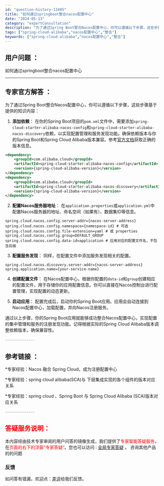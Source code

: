 ```yaml
---
id: "question-history-13405"
title: "如何通过springboot整合nacos配置中心"
date: "2024-05-13"
category: "expertConsultation"
description: "为了通过Spring Boot整合Nacos配置中心，你可以遵循以下步骤，这些步骤基于提供的知识内容：1. **添加依赖**：   在你的Spring Boot项目的`pom.xml`文件中，需要添加`spring-cloud-starter-alibaba-nacos-config`和`sprin"
tags: ["spring-cloud-alibaba","nacos配置中心","整合"]
keywords: ["spring-cloud-alibaba","nacos配置中心","整合"]
---
```


## 用户问题 ： 
 如何通过springboot整合nacos配置中心  

---------------
## 专家官方解答 ：

为了通过Spring Boot整合Nacos配置中心，你可以遵循以下步骤，这些步骤基于提供的知识内容：

1. **添加依赖**：
   在你的Spring Boot项目的`pom.xml`文件中，需要添加`spring-cloud-starter-alibaba-nacos-config`和`spring-cloud-starter-alibaba-nacos-discovery`依赖，以实现配置管理和服务发现功能。确保依赖版本与你的Spring Boot和Spring Cloud Alibaba版本兼容。参考[官方文档](https://sca.aliyun.com/docs/2023/overview/version-explain/)获取正确的版本信息。

```xml
<dependency>
    <groupId>com.alibaba.cloud</groupId>
    <artifactId>spring-cloud-starter-alibaba-nacos-config</artifactId>
    <version>{spring-cloud-alibaba-version}</version>
</dependency>
<dependency>
    <groupId>com.alibaba.cloud</groupId>
    <artifactId>spring-cloud-starter-alibaba-nacos-discovery</artifactId>
    <version>{spring-cloud-alibaba-version}</version>
</dependency>
```

2. **配置Nacos服务器地址**：
   在`application.properties`或`application.yml`中配置Nacos服务器的地址、命名空间（如果有）、数据集ID等信息。

```properties
spring.cloud.nacos.config.server-addr={nacos-server-address}
spring.cloud.nacos.config.namespace={namespace-id} # 可选
spring.cloud.nacos.config.file-extension=yaml # 或 properties
spring.cloud.nacos.config.group=DEFAULT_GROUP
spring.cloud.nacos.config.data-id=application # 应用对应的配置文件名，不包含后缀
```

3. **配置服务发现**：
   同样，在配置文件中添加服务发现相关的配置。

```properties
spring.cloud.nacos.discovery.server-addr={nacos-server-address}
spring.application.name={your-service-name}
```

4. **创建配置文件**：
   在Nacos配置中心，根据你配置的`data-id`和`group`创建相应的配置文件，用于存储你的应用配置信息。你可以直接在Nacos控制台进行配置管理，实现配置的动态更新。

5. **启动应用**：
   配置完成后，启动你的Spring Boot应用。应用会自动连接到Nacos配置中心，加载配置，并向Nacos注册服务。

通过以上步骤，你的Spring Boot应用就能够成功整合Nacos配置中心，实现配置的集中管理和服务的注册发现功能。记得根据实际的Spring Cloud Alibaba版本调整依赖版本，确保兼容性。


<font color="#949494">---------------</font> 


## 参考链接 ：

*专家经验：Nacos 融合 Spring Cloud，成为注册配置中心 
 
 *专家经验：spring cloud alibaba(SCA)与 下层集成实现的各个组件的版本对应关系 
 
 *专家经验：spring cloud 、Spring Boot 与 Spring Cloud Alibaba (SCA)版本对应关系 


 <font color="#949494">---------------</font> 
 


## <font color="#FF0000">答疑服务说明：</font> 

本内容经由技术专家审阅的用户问答的镜像生成，我们提供了<font color="#FF0000">专家智能答疑服务</font>，在<font color="#FF0000">页面的右下的浮窗”专家答疑“</font>。您也可以访问 : [全局专家答疑](https://answer.opensource.alibaba.com/docs/intro) 。 咨询其他产品的的问题

### 反馈
如问答有错漏，欢迎点：[差评](https://ai.nacos.io/user/feedbackByEnhancerGradePOJOID?enhancerGradePOJOId=13412)给我们反馈。
